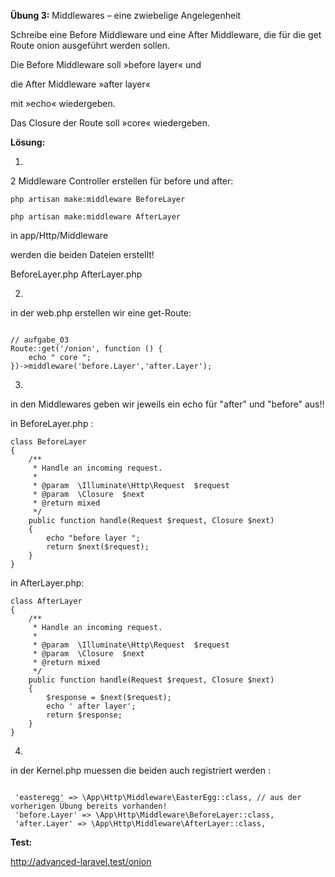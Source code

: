 **Übung 3:** Middlewares – eine zwiebelige Angelegenheit

Schreibe eine Before Middleware und eine After Middleware,
die für die get Route onion ausgeführt werden sollen. 
 
Die Before Middleware soll »before layer« und 

die After Middleware »after layer« 

mit »echo« wiedergeben. 

Das Closure der Route soll »core« wiedergeben.

**Lösung:**

1.

2 Middleware Controller erstellen für before und after:


```
php artisan make:middleware BeforeLayer

php artisan make:middleware AfterLayer

```

in app/Http/Middleware

werden die beiden Dateien erstellt!

BeforeLayer.php 
AfterLayer.php


2.

in der web.php erstellen wir eine get-Route:


```

// aufgabe_03
Route::get('/onion', function () {
    echo " core ";
})->middleware('before.Layer','after.Layer');

```


3.

in den Middlewares geben wir jeweils ein echo für "after" und "before" aus!!

in BeforeLayer.php :

```
class BeforeLayer
{
    /**
     * Handle an incoming request.
     *
     * @param  \Illuminate\Http\Request  $request
     * @param  \Closure  $next
     * @return mixed
     */
    public function handle(Request $request, Closure $next)
    {
        echo "before layer ";
        return $next($request);
    }
}

```
in AfterLayer.php:

```
class AfterLayer
{
    /**
     * Handle an incoming request.
     *
     * @param  \Illuminate\Http\Request  $request
     * @param  \Closure  $next
     * @return mixed
     */
    public function handle(Request $request, Closure $next)
    {
        $response = $next($request);
        echo ' after layer';
        return $response;
    }
}
```


4.
in der Kernel.php muessen die beiden auch registriert werden :

```

 'easteregg' => \App\Http\Middleware\EasterEgg::class, // aus der vorherigen Übung bereits vorhanden!
 'before.Layer' => \App\Http\Middleware\BeforeLayer::class,
 'after.Layer' => \App\Http\Middleware\AfterLayer::class,

```

 
 **Test:**
 
 http://advanced-laravel.test/onion
 
 
